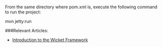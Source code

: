 
From the same directory where pom.xml is, execute the following command to run the project:

mvn jetty:run


###Relevant Articles:
- [Introduction to the Wicket Framework](http://www.baeldung.com/intro-to-the-wicket-framework)

